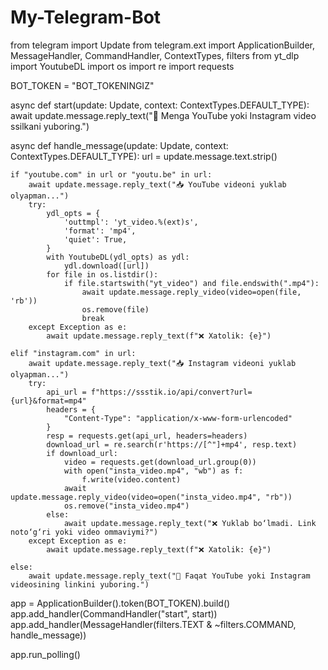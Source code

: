 # My-Telegram-Bot
from telegram import Update
from telegram.ext import ApplicationBuilder, MessageHandler, CommandHandler, ContextTypes, filters
from yt_dlp import YoutubeDL
import os
import re
import requests

BOT_TOKEN = "BOT_TOKENINGIZ"

async def start(update: Update, context: ContextTypes.DEFAULT_TYPE):
    await update.message.reply_text("🎥 Menga YouTube yoki Instagram video ssilkani yuboring.")

async def handle_message(update: Update, context: ContextTypes.DEFAULT_TYPE):
    url = update.message.text.strip()

    if "youtube.com" in url or "youtu.be" in url:
        await update.message.reply_text("📥 YouTube videoni yuklab olyapman...")
        try:
            ydl_opts = {
                'outtmpl': 'yt_video.%(ext)s',
                'format': 'mp4',
                'quiet': True,
            }
            with YoutubeDL(ydl_opts) as ydl:
                ydl.download([url])
            for file in os.listdir():
                if file.startswith("yt_video") and file.endswith(".mp4"):
                    await update.message.reply_video(video=open(file, 'rb'))
                    os.remove(file)
                    break
        except Exception as e:
            await update.message.reply_text(f"❌ Xatolik: {e}")

    elif "instagram.com" in url:
        await update.message.reply_text("📥 Instagram videoni yuklab olyapman...")
        try:
            api_url = f"https://ssstik.io/api/convert?url={url}&format=mp4"
            headers = {
                "Content-Type": "application/x-www-form-urlencoded"
            }
            resp = requests.get(api_url, headers=headers)
            download_url = re.search(r'https://[^"]+mp4', resp.text)
            if download_url:
                video = requests.get(download_url.group(0))
                with open("insta_video.mp4", "wb") as f:
                    f.write(video.content)
                await update.message.reply_video(video=open("insta_video.mp4", "rb"))
                os.remove("insta_video.mp4")
            else:
                await update.message.reply_text("❌ Yuklab bo‘lmadi. Link noto‘g‘ri yoki video ommaviymi?")
        except Exception as e:
            await update.message.reply_text(f"❌ Xatolik: {e}")

    else:
        await update.message.reply_text("🔗 Faqat YouTube yoki Instagram videosining linkini yuboring.")

app = ApplicationBuilder().token(BOT_TOKEN).build()
app.add_handler(CommandHandler("start", start))
app.add_handler(MessageHandler(filters.TEXT & ~filters.COMMAND, handle_message))

app.run_polling()
